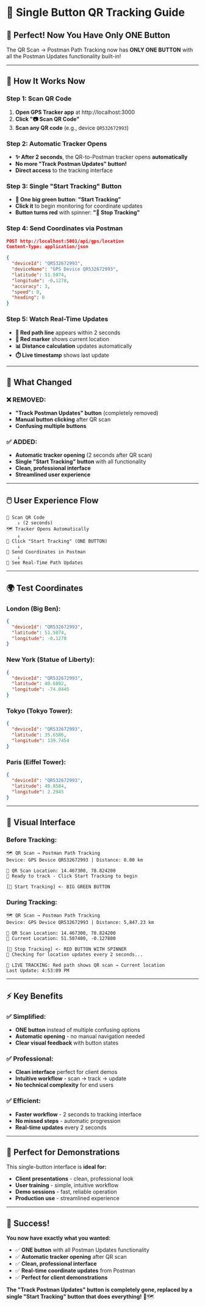 # 🚀 Single Button QR Tracking Guide

## 🎉 **Perfect! Now You Have Only ONE Button**

The QR Scan → Postman Path Tracking now has **ONLY ONE BUTTON** with all the Postman Updates functionality built-in!

---

## 🔄 **How It Works Now**

### **Step 1: Scan QR Code**
1. **Open GPS Tracker app** at http://localhost:3000
2. **Click "📷 Scan QR Code"**
3. **Scan any QR code** (e.g., device `QR532672993`)

### **Step 2: Automatic Tracker Opens**
- **✨ After 2 seconds**, the QR-to-Postman tracker opens **automatically**
- **No more "Track Postman Updates" button!**
- **Direct access** to the tracking interface

### **Step 3: Single "Start Tracking" Button**
- **🚀 One big green button**: **"Start Tracking"**
- **Click it** to begin monitoring for coordinate updates
- **Button turns red** with spinner: **"🛑 Stop Tracking"**

### **Step 4: Send Coordinates via Postman**
```json
POST http://localhost:5001/api/gps/location
Content-Type: application/json

{
  "deviceId": "QR532672993",
  "deviceName": "GPS Device QR532672993",
  "latitude": 51.5074,
  "longitude": -0.1278,
  "accuracy": 3,
  "speed": 0,
  "heading": 0
}
```

### **Step 5: Watch Real-Time Updates**
- **🔴 Red path line** appears within 2 seconds
- **📍 Red marker** shows current location
- **📊 Distance calculation** updates automatically
- **⏱️ Live timestamp** shows last update

---

## 🎯 **What Changed**

### **❌ REMOVED:**
- **"Track Postman Updates" button** (completely removed)
- **Manual button clicking** after QR scan
- **Confusing multiple buttons**

### **✅ ADDED:**
- **Automatic tracker opening** (2 seconds after QR scan)
- **Single "Start Tracking" button** with all functionality
- **Clean, professional interface**
- **Streamlined user experience**

---

## 🖱️ **User Experience Flow**

```
📱 Scan QR Code
    ↓ (2 seconds)
🗺️ Tracker Opens Automatically
    ↓
🚀 Click "Start Tracking" (ONE BUTTON)
    ↓
📡 Send Coordinates in Postman
    ↓
🔴 See Real-Time Path Updates
```

---

## 🌍 **Test Coordinates**

### **London (Big Ben):**
```json
{
  "deviceId": "QR532672993",
  "latitude": 51.5074,
  "longitude": -0.1278
}
```

### **New York (Statue of Liberty):**
```json
{
  "deviceId": "QR532672993",
  "latitude": 40.6892,
  "longitude": -74.0445
}
```

### **Tokyo (Tokyo Tower):**
```json
{
  "deviceId": "QR532672993",
  "latitude": 35.6586,
  "longitude": 139.7454
}
```

### **Paris (Eiffel Tower):**
```json
{
  "deviceId": "QR532672993",
  "latitude": 48.8584,
  "longitude": 2.2945
}
```

---

## 🎨 **Visual Interface**

### **Before Tracking:**
```
🗺️ QR Scan → Postman Path Tracking
Device: GPS Device QR532672993 | Distance: 0.00 km

📱 QR Scan Location: 14.467300, 78.824200
🔄 Ready to track - Click Start Tracking to begin

[🚀 Start Tracking] <- BIG GREEN BUTTON
```

### **During Tracking:**
```
🗺️ QR Scan → Postman Path Tracking  
Device: GPS Device QR532672993 | Distance: 5,847.23 km

📱 QR Scan Location: 14.467300, 78.824200
🎯 Current Location: 51.507400, -0.127800

[🛑 Stop Tracking] <- RED BUTTON WITH SPINNER
📡 Checking for location updates every 2 seconds...

🔴 LIVE TRACKING: Red path shows QR scan → Current location
Last Update: 4:53:09 PM
```

---

## ⚡ **Key Benefits**

### **✅ Simplified:**
- **ONE button** instead of multiple confusing options
- **Automatic opening** - no manual navigation needed
- **Clear visual feedback** with button states

### **✅ Professional:**
- **Clean interface** perfect for client demos
- **Intuitive workflow** - scan → track → update
- **No technical complexity** for end users

### **✅ Efficient:**
- **Faster workflow** - 2 seconds to tracking interface
- **No missed steps** - automatic progression
- **Real-time updates** every 2 seconds

---

## 🎯 **Perfect for Demonstrations**

This single-button interface is **ideal for:**
- **Client presentations** - clean, professional look
- **User training** - simple, intuitive workflow  
- **Demo sessions** - fast, reliable operation
- **Production use** - streamlined experience

---

## 🎉 **Success!**

**You now have exactly what you wanted:**
- ✅ **ONE button** with all Postman Updates functionality
- ✅ **Automatic tracker opening** after QR scan
- ✅ **Clean, professional interface**
- ✅ **Real-time coordinate updates** from Postman
- ✅ **Perfect for client demonstrations**

**The "Track Postman Updates" button is completely gone, replaced by a single "Start Tracking" button that does everything!** 🚀🗺️
